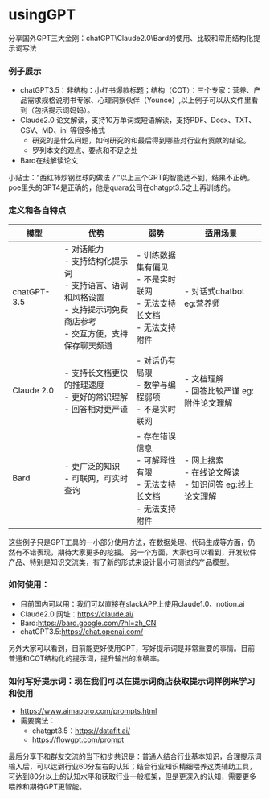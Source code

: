 # usingGPT
分享国外GPT三大金刚：chatGPT\Claude2.0\Bard的使用、比较和常用结构化提示词写法

### 例子展示
- chatGPT3.5：非结构：小红书爆款标题；结构（COT）：三个专家：营养、产品需求规格说明书专家、心理洞察伙伴（Younce）,以上例子可以从文件里看到（包括提示词妈妈）。
- Claude2.0 论文解读，支持10万单词或短语解读，支持PDF、Docx、TXT、CSV、MD、ini 等很多格式
    - 研究的是什么问题，如何研究的和最后得到哪些对行业有贡献的结论。
    - 罗列本文的观点、要点和不足之处
- Bard在线解读论文

小贴士：“西红柿炒钢丝球的做法？”以上三个GPT的智能达不到，结果不正确。poe里头的GPT4是正确的，他是quara公司在chatgpt3.5之上再训练的。

### 定义和各自特点
| 模型 | 优势 | 弱势 |  适用场景 |
| --- |  --- | --- | --- |
| chatGPT-3.5 | - 对话能力<br>- 支持结构化提示词<br>- 支持语言、语调和风格设置<br>- 支持提示词免费商店参考<br>- 交互方便，支持保存聊天频道 | - 训练数据集有偏见<br>- 不是实时联网<br>- 无法支持长文档<br>- 无法支持附件 | - 对话式chatbot eg:营养师 |
| Claude 2.0 | - 支持长文档更快的推理速度<br>- 更好的常识理解<br>- 回答相对更严谨 | - 对话仍有局限<br>- 数学与编程弱项<br>- 不是实时联网 | - 文档理解<br>- 回答比较严谨 eg:附件论文理解 |
| Bard | - 更广泛的知识<br>- 可联网，可实时查询 | - 存在错误信息<br>- 可解释性有限<br>- 无法支持长文档<br>- 无法支持附件 | - 网上搜索<br>- 在线论文解读<br>- 知识问答 eg:线上论文理解 |

这些例子只是GPT工具的一小部分使用方法，在数据处理、代码生成等方面，仍然有不错表现，期待大家更多的挖掘。
另一个方面，大家也可以看到，开发软件产品、特别是知识交流类，有了新的形式来设计最小可测试的产品模型。

### 如何使用：
- 目前国内可以用：我们可以直接在slackAPP上使用claude1.0、notion.ai
- Claude2.0 网址：https://claude.ai/
- Bard:https://bard.google.com/?hl=zh_CN
- chatGPT3.5:https://chat.openai.com/

另外大家可以看到，目前能更好使用GPT，写好提示词是非常重要的事情。目前普通和COT结构化的提示词，提升输出的准确率。

### 如何写好提示词：现在我们可以在提示词商店获取提示词样例来学习和使用
- https://www.aimappro.com/prompts.html
- 需要魔法：
    - chatgpt3.5：https://datafit.ai/
    - https://flowgpt.com/prompt

最后分享下和群友交流的当下初步共识是：普通人结合行业基本知识，合理提示词输入后，可以达到行业60分左右的认知；结合行业知识精细喂养这类辅助工具，可达到80分以上的认知水平和获取行业一般框架，但是更深入的认知，需要更多喂养和期待GPT更智能。
